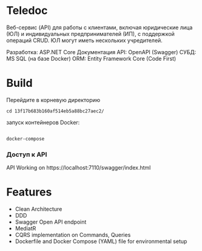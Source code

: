# Teledoc
Веб-сервис (API) для работы с клиентами, включая юридические лица (ЮЛ) и индивидуальных предпринимателей (ИП), с поддержкой операций CRUD. ЮЛ могут иметь нескольких учредителей.

Разработка: ASP.NET Core
Документация API: OpenAPI (Swagger)
СУБД: MS SQL (на базе Docker)
ORM: Entity Framework Core (Code First)


# Build 

Перейдите в корневую директорию 

```
cd 13f17b683b160af514eb5a88bc27aec2/
```

запуск контейнеров Docker:

```bash

docker-compose

```

### Доступ к API

API Working on https://localhost:7110/swagger/index.html

# Features

- Clean Architecture 
- DDD
- Swagger Open API endpoint
- MediatR
- CQRS implementation on Commands, Queries
- Dockerfile and Docker Compose (YAML) file for environmental setup
